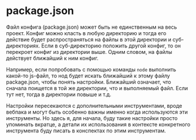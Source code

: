# package.json

Файл конфига (package.json) может быть не единственным на весь проект. Конфиг можно класть в любую директорию и тогда его действие будет распространяться на файлы в этой директории и суб-директориях. Если в суб-директорию положить другой конфиг, то он перекроет конфиг из директории выше. Одним словом, на файлы действует ближайший к ним конфиг.

Например, если попробовать с помощью команды `node` выполнить какой-то js-файл, то нод будет искать ближайший к этому файлу package.json, чтобы понять настройки. Ближайший означает, что сначала поищется в той же директории, что и выполняемый файл. Если тут нет, тогда в директории повыше и т.д.

Настройки пересекаются с дополнительными инструментами, вроде вебпака и могут быть особенно важны именно когда используются эти инструменты. Но здесь я, для начала, буду такие настройки просто упоминать вкратце, а детали их использования в контексте конкретного инструмента буду писать в конспектах по этим инструментам.